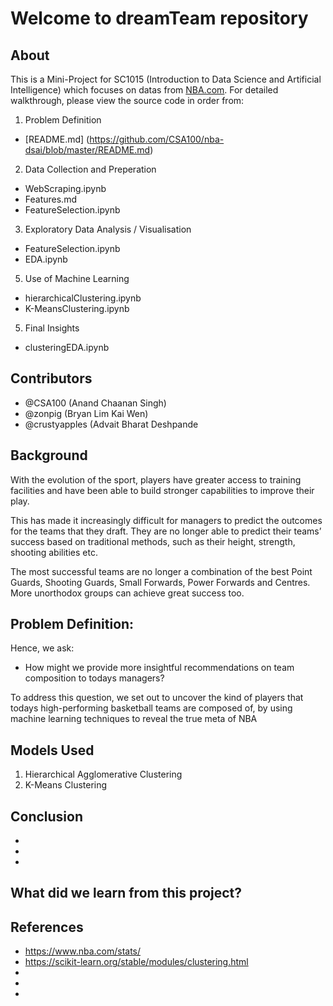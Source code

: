 # Welcome to dreamTeam repository

## About

This is a Mini-Project for SC1015 (Introduction to Data Science and Artificial Intelligence) which focuses on datas from [NBA.com](https://www.nba.com/stats/players/).
For detailed walkthrough, please view the source code in order from:

1. Problem Definition
- [README.md] (https://github.com/CSA100/nba-dsai/blob/master/README.md)
2. Data Collection and Preperation
- WebScraping.ipynb
- Features.md
- FeatureSelection.ipynb
3. Exploratory Data Analysis / Visualisation
- FeatureSelection.ipynb
- EDA.ipynb
5. Use of Machine Learning
- hierarchicalClustering.ipynb
- K-MeansClustering.ipynb
5. Final Insights
- clusteringEDA.ipynb

## Contributors
- @CSA100 (Anand Chaanan Singh)
- @zonpig (Bryan Lim Kai Wen)
- @crustyapples (Advait Bharat Deshpande 

## Background
With the evolution of the sport, players have greater access to training facilities and have been able to build stronger capabilities to improve their play.

This has made it increasingly difficult for managers to predict the outcomes for the teams that they draft. They are no longer able to predict their teams’ success based on traditional methods, such as their height, strength, shooting abilities etc. 

The most successful teams are no longer a combination of the best Point Guards, Shooting Guards, Small Forwards, Power Forwards and Centres. More unorthodox groups can achieve great success too.

## Problem Definition:
Hence, we ask:
- How might we provide more insightful recommendations on team composition to todays managers?

To address this question, we set out to uncover the kind of players that todays high-performing basketball teams are composed of, by using machine learning techniques to reveal the true meta of NBA

## Models Used

1. Hierarchical Agglomerative Clustering 
2. K-Means Clustering

## Conclusion
-
-
-


## What did we learn from this project?


## References
- https://www.nba.com/stats/
- https://scikit-learn.org/stable/modules/clustering.html
- 
- 
- 
